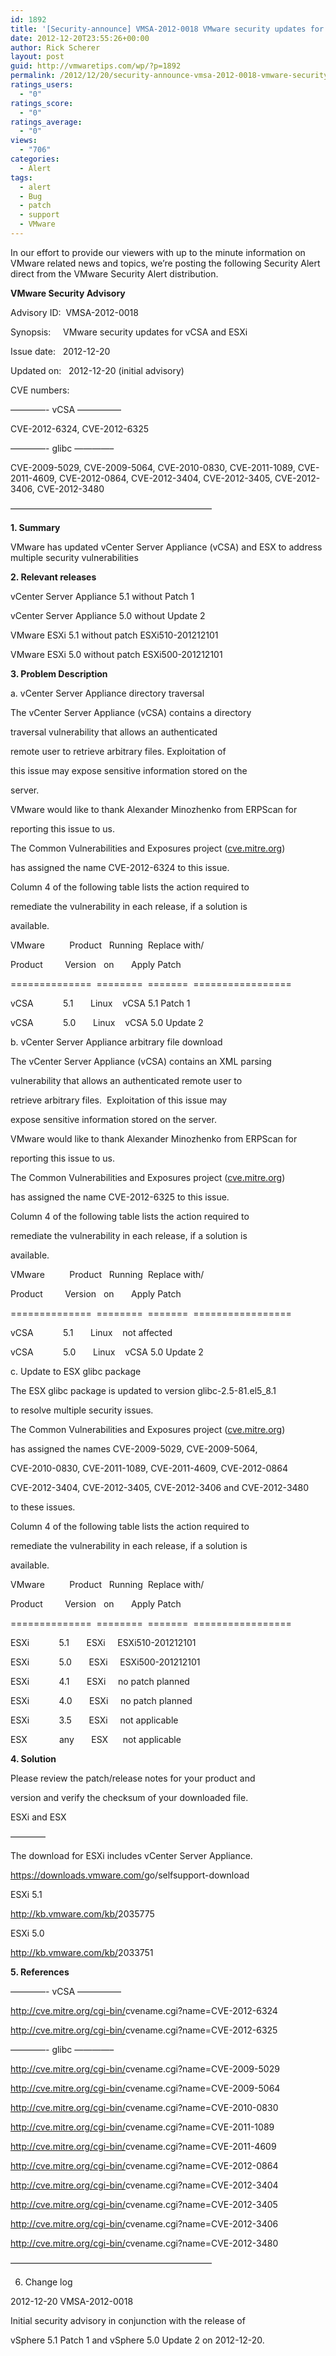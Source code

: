 ```yaml
---
id: 1892
title: '[Security-announce] VMSA-2012-0018 VMware security updates for vCSA and ESXi'
date: 2012-12-20T23:55:26+00:00
author: Rick Scherer
layout: post
guid: http://vmwaretips.com/wp/?p=1892
permalink: /2012/12/20/security-announce-vmsa-2012-0018-vmware-security-updates-for-vcsa-and-esxi/
ratings_users:
  - "0"
ratings_score:
  - "0"
ratings_average:
  - "0"
views:
  - "706"
categories:
  - Alert
tags:
  - alert
  - Bug
  - patch
  - support
  - VMware
---
```

In our effort to provide our viewers with up to the minute information on VMware related news and topics, we’re posting the following Security Alert direct from the VMware Security Alert distribution.

<!--more-->

**VMware Security Advisory**

Advisory ID:  VMSA-2012-0018
  
Synopsis:     VMware security updates for vCSA and ESXi
  
Issue date:   2012-12-20
  
Updated on:   2012-12-20 (initial advisory)
  
CVE numbers:
  
&#8212;&#8212;&#8212;&#8212;- vCSA &#8212;&#8212;&#8212;&#8212;&#8212;
  
CVE-2012-6324, CVE-2012-6325

&#8212;&#8212;&#8212;&#8212;- glibc &#8212;&#8212;&#8212;&#8212;&#8211;
  
CVE-2009-5029, CVE-2009-5064, CVE-2010-0830, CVE-2011-1089, CVE-2011-4609, CVE-2012-0864, CVE-2012-3404, CVE-2012-3405, CVE-2012-3406, CVE-2012-3480

&#8212;&#8212;&#8212;&#8212;&#8212;&#8212;&#8212;&#8212;&#8212;&#8212;&#8211;<wbr>&#8212;&#8212;&#8212;&#8212;&#8212;&#8212;&#8212;&#8212;&#8212;&#8212;<wbr>&#8212;&#8212;&#8211;

**1. Summary**

VMware has updated vCenter Server Appliance (vCSA) and ESX to address multiple security vulnerabilities

**2. Relevant releases**

vCenter Server Appliance 5.1 without Patch 1
  
vCenter Server Appliance 5.0 without Update 2

VMware ESXi 5.1 without patch ESXi510-201212101
  
VMware ESXi 5.0 without patch ESXi500-201212101

**3. Problem Description**

a. vCenter Server Appliance directory traversal

The vCenter Server Appliance (vCSA) contains a directory
  
traversal vulnerability that allows an authenticated
  
remote user to retrieve arbitrary files. Exploitation of
  
this issue may expose sensitive information stored on the
  
server.

VMware would like to thank Alexander Minozhenko from ERPScan for
  
reporting this issue to us.

The Common Vulnerabilities and Exposures project (<a href="http://cve.mitre.org/" target="_blank">cve.mitre.org</a>)
  
has assigned the name CVE-2012-6324 to this issue.

Column 4 of the following table lists the action required to
  
remediate the vulnerability in each release, if a solution is
  
available.

VMware          Product   Running  Replace with/
  
Product         Version   on       Apply Patch
  
==============  ========  =======  =================
  
vCSA            5.1       Linux    vCSA 5.1 Patch 1
  
vCSA            5.0       Linux    vCSA 5.0 Update 2

b. vCenter Server Appliance arbitrary file download

The vCenter Server Appliance (vCSA) contains an XML parsing
  
vulnerability that allows an authenticated remote user to
  
retrieve arbitrary files.  Exploitation of this issue may
  
expose sensitive information stored on the server.

VMware would like to thank Alexander Minozhenko from ERPScan for
  
reporting this issue to us.

The Common Vulnerabilities and Exposures project (<a href="http://cve.mitre.org/" target="_blank">cve.mitre.org</a>)
  
has assigned the name CVE-2012-6325 to this issue.

Column 4 of the following table lists the action required to
  
remediate the vulnerability in each release, if a solution is
  
available.

VMware          Product   Running  Replace with/
  
Product         Version   on       Apply Patch
  
==============  ========  =======  =================
  
vCSA            5.1       Linux    not affected
  
vCSA            5.0       Linux    vCSA 5.0 Update 2

c. Update to ESX glibc package

The ESX glibc package is updated to version glibc-2.5-81.el5_8.1
  
to resolve multiple security issues.

The Common Vulnerabilities and Exposures project (<a href="http://cve.mitre.org/" target="_blank">cve.mitre.org</a>)
  
has assigned the names CVE-2009-5029, CVE-2009-5064,
  
CVE-2010-0830, CVE-2011-1089, CVE-2011-4609, CVE-2012-0864
  
CVE-2012-3404, CVE-2012-3405, CVE-2012-3406 and CVE-2012-3480
  
to these issues.

Column 4 of the following table lists the action required to
  
remediate the vulnerability in each release, if a solution is
  
available.

VMware          Product   Running  Replace with/
  
Product         Version   on       Apply Patch
  
==============  ========  =======  =================
  
ESXi            5.1       ESXi     ESXi510-201212101
  
ESXi            5.0       ESXi     ESXi500-201212101
  
ESXi            4.1       ESXi     no patch planned
  
ESXi            4.0       ESXi     no patch planned
  
ESXi            3.5       ESXi     not applicable

ESX             any       ESX      not applicable

**4. Solution**

Please review the patch/release notes for your product and
  
version and verify the checksum of your downloaded file.

ESXi and ESX
  
&#8212;&#8212;&#8212;&#8212;
  
The download for ESXi includes vCenter Server Appliance.

<a href="https://downloads.vmware.com/go/selfsupport-download" target="_blank">https://downloads.vmware.com/<wbr>go/selfsupport-download</wbr></a>

ESXi 5.1
  
<a href="http://kb.vmware.com/kb/2035775" target="_blank">http://kb.vmware.com/kb/<wbr>2035775</wbr></a>

ESXi 5.0
  
<a href="http://kb.vmware.com/kb/2033751" target="_blank">http://kb.vmware.com/kb/<wbr>2033751</wbr></a>

**5. References**

&#8212;&#8212;&#8212;&#8212;- vCSA &#8212;&#8212;&#8212;&#8212;&#8212;
  
<a href="http://cve.mitre.org/cgi-bin/cvename.cgi?name=CVE-2012-6324" target="_blank">http://cve.mitre.org/cgi-bin/<wbr>cvename.cgi?name=CVE-2012-6324</wbr></a>
  
<a href="http://cve.mitre.org/cgi-bin/cvename.cgi?name=CVE-2012-6325" target="_blank">http://cve.mitre.org/cgi-bin/<wbr>cvename.cgi?name=CVE-2012-6325</wbr></a>
  
&#8212;&#8212;&#8212;&#8212;- glibc &#8212;&#8212;&#8212;&#8212;&#8211;
  
<a href="http://cve.mitre.org/cgi-bin/cvename.cgi?name=CVE-2009-5029" target="_blank">http://cve.mitre.org/cgi-bin/<wbr>cvename.cgi?name=CVE-2009-5029</wbr></a>
  
<a href="http://cve.mitre.org/cgi-bin/cvename.cgi?name=CVE-2009-5064" target="_blank">http://cve.mitre.org/cgi-bin/<wbr>cvename.cgi?name=CVE-2009-5064</wbr></a>
  
<a href="http://cve.mitre.org/cgi-bin/cvename.cgi?name=CVE-2010-0830" target="_blank">http://cve.mitre.org/cgi-bin/<wbr>cvename.cgi?name=CVE-2010-0830</wbr></a>
  
<a href="http://cve.mitre.org/cgi-bin/cvename.cgi?name=CVE-2011-1089" target="_blank">http://cve.mitre.org/cgi-bin/<wbr>cvename.cgi?name=CVE-2011-1089</wbr></a>
  
<a href="http://cve.mitre.org/cgi-bin/cvename.cgi?name=CVE-2011-4609" target="_blank">http://cve.mitre.org/cgi-bin/<wbr>cvename.cgi?name=CVE-2011-4609</wbr></a>
  
<a href="http://cve.mitre.org/cgi-bin/cvename.cgi?name=CVE-2012-0864" target="_blank">http://cve.mitre.org/cgi-bin/<wbr>cvename.cgi?name=CVE-2012-0864</wbr></a>
  
<a href="http://cve.mitre.org/cgi-bin/cvename.cgi?name=CVE-2012-3404" target="_blank">http://cve.mitre.org/cgi-bin/<wbr>cvename.cgi?name=CVE-2012-3404</wbr></a>
  
<a href="http://cve.mitre.org/cgi-bin/cvename.cgi?name=CVE-2012-3405" target="_blank">http://cve.mitre.org/cgi-bin/<wbr>cvename.cgi?name=CVE-2012-3405</wbr></a>
  
<a href="http://cve.mitre.org/cgi-bin/cvename.cgi?name=CVE-2012-3406" target="_blank">http://cve.mitre.org/cgi-bin/<wbr>cvename.cgi?name=CVE-2012-3406</wbr></a>
  
<a href="http://cve.mitre.org/cgi-bin/cvename.cgi?name=CVE-2012-3480" target="_blank">http://cve.mitre.org/cgi-bin/<wbr>cvename.cgi?name=CVE-2012-3480</wbr></a>

&#8212;&#8212;&#8212;&#8212;&#8212;&#8212;&#8212;&#8212;&#8212;&#8212;&#8211;<wbr>&#8212;&#8212;&#8212;&#8212;&#8212;&#8212;&#8212;&#8212;&#8212;&#8212;<wbr>&#8212;&#8212;&#8211;

6. Change log

2012-12-20 VMSA-2012-0018
  
Initial security advisory in conjunction with the release of
  
vSphere 5.1 Patch 1 and vSphere 5.0 Update 2 on 2012-12-20.
  
</wbr></wbr></wbr></wbr>